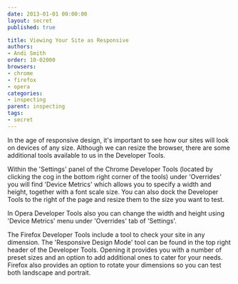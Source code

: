 ```yaml
---
date: 2013-01-01 00:00:00
layout: secret
published: true

title: Viewing Your Site as Responsive
authors:
- Andi Smith
order: 10-02000
browsers:
- chrome
- firefox
- opera
categories:
- inspecting
parent: inspecting
tags:
- secret
---
```


<p>In the age of responsive design, it's important to see how our sites will look on devices of any size. Although we can resize the browser, there are some additional tools available to us in the Developer Tools.</p>

<p class="chrome">Within the 'Settings' panel of the Chrome Developer Tools (located by clicking the cog in the bottom right corner of the tools) under 'Overrides' you will find 'Device Metrics' which allows you to specify a width and height, together with a font scale size. You can also dock the Developer Tools to the right of the page and resize them to the size you want to test.</p>

<p class="opera">In Opera Developer Tools also you can change the width and height using 'Device Metrics' menu under 'Overrides' tab of 'Settings'.</p>

<p class="firefox">The Firefox Developer Tools include a tool to check your site in any dimension. The 'Responsive Design Mode' tool can be found in the top right header of the Developer Tools. Opening it provides you with a number of preset sizes and an option to add additional ones to cater for your needs. Firefox also provides an option to rotate your dimensions so you can test both landscape and portrait.</p>

